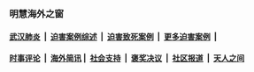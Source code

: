 
### 明慧海外之窗

####  [武汉肺炎](indexes/365.md?t=02211000) &nbsp;|&nbsp;  [迫害案例综述](indexes/328.md?t=02211000) &nbsp;|&nbsp; [迫害致死案例](indexes/277.md?t=02211000)  &nbsp;|&nbsp; [更多迫害案例](indexes/81.md?t=02211000)  &nbsp;|&nbsp; 
####  [时事评论](indexes/19.md?t=02211000) &nbsp;|&nbsp; [海外简讯](indexes/245.md?t=02211000)&nbsp;|&nbsp;  [社会支持](indexes/140.md?t=02211000) &nbsp;|&nbsp; [褒奖决议](indexes/282.md?t=02211000) &nbsp;|&nbsp; [社区报道](indexes/91.md?t=02211000)  &nbsp;|&nbsp; [天人之间](indexes/78.md?t=02211000) 

